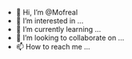 - 👋 Hi, I’m @Mofreal
- 👀 I’m interested in ...
- 🌱 I’m currently learning ...
- 💞️ I’m looking to collaborate on ...
- 📫 How to reach me ...

<!---
Mofreal/Mofreal is a ✨ special ✨ repository because its `README.md` (this file) appears on your GitHub profile.
You can click the Preview link to take a look at your changes.
--->
